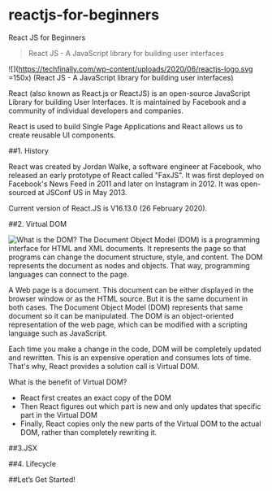# reactjs-for-beginners
React JS for Beginners

> React JS - A JavaScript library for building user interfaces

![](https://techfinally.com/wp-content/uploads/2020/06/reactjs-logo.svg =150x) (React JS - A JavaScript library for building user interfaces)

React (also known as React.js or ReactJS) is an open-source JavaScript Library for building User Interfaces. It is maintained by Facebook and a community of individual developers and companies.

React is used to build Single Page Applications and React allows us to create reusable UI components.

##1. History

React was created by Jordan Walke, a software engineer at Facebook, who released an early prototype of React called "FaxJS". It was first deployed on Facebook's News Feed in 2011 and later on Instagram in 2012. It was open-sourced at JSConf US in May 2013.

Current version of React.JS is V16.13.0 (26 February 2020).

##2. Virtual DOM

![What is the DOM?](https://developer.mozilla.org/en-US/docs/Web/API/Document_Object_Model/Introduction) The Document Object Model (DOM) is a programming interface for HTML and XML documents. It represents the page so that programs can change the document structure, style, and content. The DOM represents the document as nodes and objects. That way, programming languages can connect to the page.

A Web page is a document. This document can be either displayed in the browser window or as the HTML source. But it is the same document in both cases. The Document Object Model (DOM) represents that same document so it can be manipulated. The DOM is an object-oriented representation of the web page, which can be modified with a scripting language such as JavaScript.

Each time you make a change in the code, DOM will be completely updated and rewritten. This is an expensive operation and consumes lots of time. That's why, React provides a solution call is Virtual DOM.

What is the benefit of Virtual DOM?
- React first creates an exact copy of the DOM
- Then React figures out which part is new and only updates that specific part in the Virtual DOM
- Finally, React copies only the new parts of the Virtual DOM to the actual DOM, rather than completely rewriting it.

##3.JSX

##4. Lifecycle


##Let’s Get Started!
